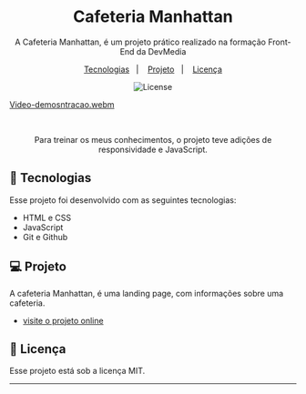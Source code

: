<h1 align="center"> Cafeteria Manhattan </h1>

<p align="center">
A Cafeteria Manhattan, é um projeto prático realizado na formação Front-End da DevMedia <br/>
</p>

<p align="center">
  <a href="#-tecnologias">Tecnologias</a>&nbsp;&nbsp;&nbsp;|&nbsp;&nbsp;&nbsp;
  <a href="#-projeto">Projeto</a>&nbsp;&nbsp;&nbsp;|&nbsp;&nbsp;&nbsp;
  <a href="#memo-licença">Licença</a>
</p>

<p align="center">
  <img alt="License" src="https://img.shields.io/static/v1?label=license&message=MIT&color=49AA26&labelColor=000000">
</p>

[Video-demosntracao.webm](https://user-images.githubusercontent.com/94411600/225804503-91a69296-e9a4-403c-8922-eab69ba6d43d.webm)


<br>

<p align="center">
Para treinar os meus conhecimentos, o projeto teve adições de responsividade e JavaScript.<br/>
</p>

## 🚀 Tecnologias

Esse projeto foi desenvolvido com as seguintes tecnologias:

- HTML e CSS
- JavaScript
- Git e Github

## 💻 Projeto

A cafeteria Manhattan, é uma landing page, com informações sobre uma cafeteria.

- [visite o projeto online](https://marcostwelve.github.io/cafeteria-manhattan/)

## :memo: Licença

Esse projeto está sob a licença MIT.

---
